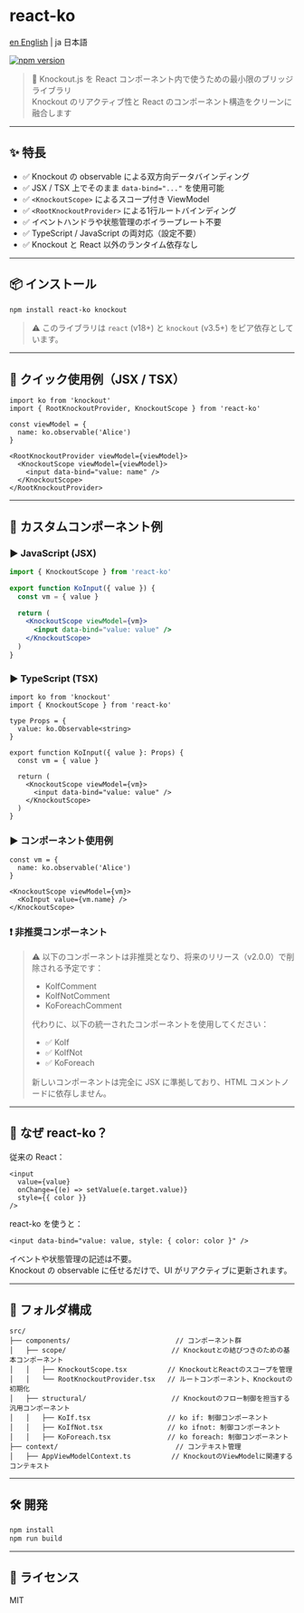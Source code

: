 # react-ko

[en English](./README.md) | ja 日本語

[![npm version](https://img.shields.io/npm/v/react-ko)](https://www.npmjs.com/package/react-ko)

> 🧠 Knockout.js を React コンポーネント内で使うための最小限のブリッジライブラリ  
> Knockout のリアクティブ性と React のコンポーネント構造をクリーンに融合します

---

## ✨ 特長

- ✅ Knockout の observable による双方向データバインディング
- ✅ JSX / TSX 上でそのまま `data-bind="..."` を使用可能
- ✅ `<KnockoutScope>` によるスコープ付き ViewModel
- ✅ `<RootKnockoutProvider>` による1行ルートバインディング
- ✅ イベントハンドラや状態管理のボイラープレート不要
- ✅ TypeScript / JavaScript の両対応（設定不要）
- ✅ Knockout と React 以外のランタイム依存なし

---

## 📦 インストール

```bash
npm install react-ko knockout
```

> ⚠️ このライブラリは `react` (v18+) と `knockout` (v3.5+) をピア依存としています。

---

## 🚀 クイック使用例（JSX / TSX）

```tsx
import ko from 'knockout'
import { RootKnockoutProvider, KnockoutScope } from 'react-ko'

const viewModel = {
  name: ko.observable('Alice')
}

<RootKnockoutProvider viewModel={viewModel}>
  <KnockoutScope viewModel={viewModel}>
    <input data-bind="value: name" />
  </KnockoutScope>
</RootKnockoutProvider>
```

---

## 🧩 カスタムコンポーネント例

### ▶️ JavaScript (JSX)

```jsx
import { KnockoutScope } from 'react-ko'

export function KoInput({ value }) {
  const vm = { value }

  return (
    <KnockoutScope viewModel={vm}>
      <input data-bind="value: value" />
    </KnockoutScope>
  )
}
```

### ▶️ TypeScript (TSX)

```tsx
import ko from 'knockout'
import { KnockoutScope } from 'react-ko'

type Props = {
  value: ko.Observable<string>
}

export function KoInput({ value }: Props) {
  const vm = { value }

  return (
    <KnockoutScope viewModel={vm}>
      <input data-bind="value: value" />
    </KnockoutScope>
  )
}
```

### ▶️ コンポーネント使用例

```tsx
const vm = {
  name: ko.observable('Alice')
}

<KnockoutScope viewModel={vm}>
  <KoInput value={vm.name} />
</KnockoutScope>
```

### ❗ 非推奨コンポーネント

> ⚠️ 以下のコンポーネントは非推奨となり、将来のリリース（v2.0.0）で削除される予定です：
> 
> - KoIfComment
> - KoIfNotComment
> - KoForeachComment
> 
> 代わりに、以下の統一されたコンポーネントを使用してください：
> 
> - ✅ KoIf
> - ✅ KoIfNot
> - ✅ KoForeach
> 
> 新しいコンポーネントは完全に JSX に準拠しており、HTML コメントノードに依存しません。

---

## 🤔 なぜ react-ko？

従来の React：

```tsx
<input
  value={value}
  onChange={(e) => setValue(e.target.value)}
  style={{ color }}
/>
```

react-ko を使うと：

```tsx
<input data-bind="value: value, style: { color: color }" />
```

イベントや状態管理の記述は不要。  
Knockout の observable に任せるだけで、UI がリアクティブに更新されます。

---

## 📁 フォルダ構成

```
src/
├── components/                          // コンポーネント群
│   ├── scope/                          // Knockoutとの結びつきのための基本コンポーネント
│   │   ├── KnockoutScope.tsx          // KnockoutとReactのスコープを管理
│   │   └── RootKnockoutProvider.tsx   // ルートコンポーネント、Knockoutの初期化
│   ├── structural/                     // Knockoutのフロー制御を担当する汎用コンポーネント
│   │   ├── KoIf.tsx                   // ko if: 制御コンポーネント
│   │   ├── KoIfNot.tsx                // ko ifnot: 制御コンポーネント
│   │   ├── KoForeach.tsx              // ko foreach: 制御コンポーネント
├── context/                             // コンテキスト管理
│   ├── AppViewModelContext.ts          // KnockoutのViewModelに関連するコンテキスト
```

---

## 🛠 開発

```bash
npm install
npm run build
```

---

## 📄 ライセンス

MIT